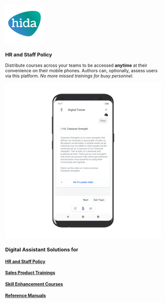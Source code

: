 [![hida](images/hida-128x128.png)](./)

### HR and Staff Policy
Distribute courses across your teams to be accessed **anytime** at their convenience on their mobile phones. Authors can, optionally, assess users via this platform. *No more missed trainings for busy personnel*.

![hr screen](images/skills.png)

### Digital Assistant Solutions for

#### [HR and Staff Policy](./hr.html)
#### [Sales Product Trainings](./sales.html)
#### [Skill Enhancement Courses](./skill.html)
#### [Reference Manuals](./manuals.html)
